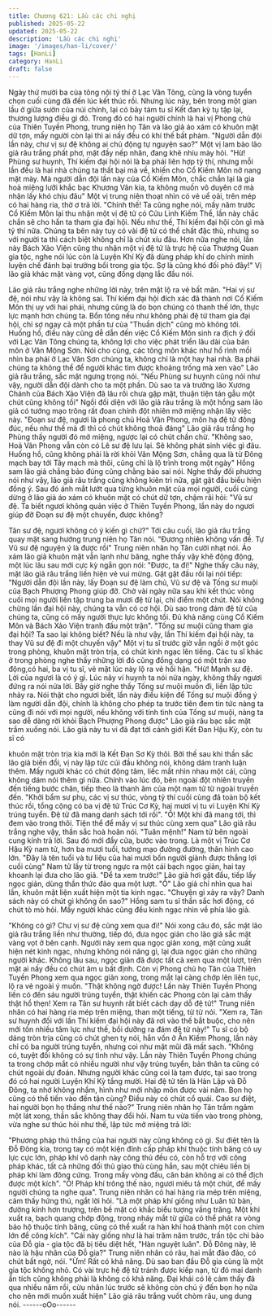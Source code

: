 ```yaml
---
title: Chương 621: Lầu các chi nghị
published: 2025-05-22
updated: 2025-05-22
description: 'Lầu các chi nghị'
image: '/images/han-li/cover/'
tags: [HanLi]
category: HanLi
draft: false
---
```


Ngày thứ mười ba của tông nội tỷ thí ở Lạc Vân Tông, cũng là
vòng tuyển chọn cuối cùng đã đến lúc kết thúc rồi.
Nhưng lúc này, bên trong một gian lầu ở giữa sườn của núi chính,
lại có bảy tám tu sĩ Kết đan kỳ tụ tập lại, thương lượng điều gì đó.
Trong đó có hai người chính là hai vị Phong chủ của Thiên Tuyền
Phong, trung niên họ Tân và lão giả áo xám có khuôn mặt dữ tợn,
mấy người còn lại thì ai nấy đều có khí thế bất phàm.
"Người dẫn đội lần này, chư vị sư đệ không ai chủ động tự nguyện
sao?" Một vị lam bào lão giả râu trắng phất phơ, mặt đầy nếp
nhăn, đang khẽ nhíu mày hỏi.
"Hừ! Phùng sư huynh, Thí kiếm đại hội nói là ba phái liên hợp tỷ
thí, nhưng mỗi lần đều là hai nhà chúng ta thất bại mà về, khiến
cho Cổ Kiếm Môn nở nang mặt mày. Mà người dẫn đội lần này
của Cổ Kiếm Môn, chắc chắn lại là gia hoả miệng lưỡi khắc bạc
Khương Vân kia, ta không muốn vô duyên cớ mà nhận lấy khó
chịu đâu" Một vị trung niên thoạt nhìn có vẻ uể oải, trên mép có
hai hàng ria, thờ ơ trả lời.
"Chính thế! Ta cũng nghe nói, mấy năm trước Cổ Kiếm Môn lại
thu nhận một vị đệ tử có Cửu Linh Kiếm Thể, lần này chắc chắn
sẽ cho hắn ta tham gia đại hội. Nếu như thế, Thí kiếm đại hội còn
gì mà tỷ thí nữa. Chúng ta bên này tuy có vài đệ tử có thể chất
đặc thù, nhưng so với người ta thì cách biệt không chỉ là chút xíu
đâu. Hơn nữa nghe nói, lần này Bách Xảo Viện cũng thu nhận
một vị đệ tử là trực hệ của Thượng Quan gia tộc, nghe nói lúc còn
là Luyện Khí Kỳ đã dùng pháp khí do chính mình luyện chế đánh
bại trưởng bối trong gia tộc. Sợ là cũng khó đối phó đây!" Vị lão
giả khác mặt vàng vọt, cũng đồng dạng lắc đầu nói.

Lão giả râu trắng nghe những lời này, trên mặt lộ ra vẻ bất mãn.
"Hai vị sư đệ, nói như vậy là không sai. Thí kiếm đại hội đích xác
đã thành nơi Cổ Kiếm Môn thị uy với hai phái, nhưng cũng là do
bọn chúng có thanh thế lớn, thực lực mạnh hơn chúng ta. Bổn
tông nếu như không phái đệ tử tham gia đại hội, chỉ sợ ngay cả
một phần tư của "Thuần dịch" cũng mò không tới. Huống hồ, điều
này cũng dễ dẫn đến việc Cổ Kiếm Môn sinh ra địch ý đối với Lạc
Vân Tông chúng ta, không lợi cho việc phát triển lâu dài của bản
môn ở Vân Mộng Sơn. Nói cho cùng, các tông môn khác như hổ
rình mồi nhìn ba phái ở Lạc Vân Sơn chúng ta, không chỉ là một
hay hai nhà. Ba phái chúng ta không thể để người khác tìm được
khoảng trống mà xen vào" Lão giả râu trắng, sắc mặt ngưng trọng
nói.
"Nếu Phùng sư huynh cũng nói như vậy, người dẫn đội dành cho
ta một phần. Dù sao ta và trưởng lão Xương Chánh của Bách Xảo
Viện đã lâu rồi chưa gặp mặt, thuận tiện tán gẫu một chút cũng
không tồi" Ngồi đối diện với lão giả râu trắng là một hồng sam lão
giả có tướng mạo trông rất đoan chính đột nhiên mở miệng nhận
lấy việc này.
"Đoạn sư đệ, ngươi là phong chủ Hoả Vân Phong, môn hạ đệ tử
đông đúc, nếu như thế mà đi thì có chút không thoả đáng" Lão giả
râu trắng họ Phùng thấy người đó mở miệng, ngược lại có chút
chần chừ.
"Không sao, Hoả Vân Phong vẫn còn có Lê sư đệ lưu lại. Sẽ
không phát sinh việc gì đâu. Huống hồ, cũng không phải là rời
khỏi Vân Mộng Sơn, chẳng qua là từ Đông mạch bay tới Tây
mạch mà thôi, cũng chỉ là lộ trình trong một ngày" Hồng sam lão
giả chẳng bảo đúng cũng chằng bảo sai nói.
Nghe thấy đối phương nói như vậy, lão giả râu trắng cũng không
kiên trì nữa, gật gật đầu biểu hiện đồng ý. Sau đó ánh mắt lướt
qua từng khuôn mặt của mọi người, cuối cùng dừng ở lão giả áo
xám có khuôn mặt có chút dữ tợn, chậm rãi hỏi:
"Vũ sư đệ. Ta biết ngươi không quản việc ở Thiên Tuyền Phong,
lần này do ngươi giúp đỡ Đoạn sư đệ một chuyến, được không?

Tân sư đệ, ngươi không có ý kiến gì chứ?" Tới câu cuối, lão giả
râu trắng quay mặt sang hướng trung niên họ Tân nói.
"Đương nhiên không vấn đề. Tự Vũ sư đệ nguyện ý là được rồi"
Trung niên nhân họ Tân cười nhạt nói.
Áo xám lão giả khuôn mặt vẫn lạnh như băng, nghe thấy vậy khẽ
động động, một lúc lâu sau mới cực kỳ ngắn gọn nói:
"Được, ta đi!"
Nghe thấy câu này, mặt lão giả râu trắng liền hiện vẻ vui mừng.
Gật gật đầu rồi lại nói tiếp:
"Người dẫn đội lần này, lấy Đoạn sư đệ làm chủ, Vũ sư đệ và
Tống sư muội của Bạch Phượng Phong giúp đỡ. Chờ vài ngày
nữa sau khi kết thúc vòng cuối mọi người liền tập trung ba mươi
đệ tử lại, chỉ điểm một chút. Nói không chừng lần đại hội này,
chúng ta vẫn có cơ hội. Dù sao trong đám đệ tử của chúng ta,
cũng có mấy người thực lực không tồi. Đủ khả năng cùng Cổ
Kiếm Môn và Bách Xảo Viện tranh đấu một trận".
"Tống sư muội cũng tham gia đại hội? Ta sao lại không biết? Nếu
là như vậy, lần Thí kiếm đại hội này, ta thay Vũ sư đệ đi một
chuyến vậy" Một vị tu sĩ trước giờ vẫn ngồi ở một góc trong
phòng, khuôn mặt tròn trịa, có chút kinh ngạc lên tiếng. Các tu sĩ
khác ở trong phòng nghe thấy những lời đó cũng đồng dạng có
một trận xao động,có hai, ba vị tu sĩ, vẻ mặt lúc này lộ ra vẻ hối
hận.
"Hừ! Mạnh sư đệ. Lời của ngươi là có ý gì. Lúc nãy vi huynh ta nói
nửa ngày, không thấy ngươi đứng ra nói nửa lời. Bây giờ nghe
thấy Tống sư muội muốn đi, liền lập tức nhảy ra. Nói thật cho
ngươi biết, lần này điều kiện để Tống sư muội đồng ý làm người
dẫn đội, chính là không cho phép ta trước tiên đem tin tức nàng ta
cũng đi nói với mọi người, nếu không với tính tình của Tống sư
muội, nàng ta sao dễ dàng rời khỏi Bạch Phượng Phong được"
Lão giả râu bạc sắc mặt trầm xuống nói.
Lão giả này tu vi đã đạt tới cảnh giới Kết Đan Hậu Kỳ, còn tu sĩ có

khuôn mặt tròn trịa kia mới là Kết Đan Sơ Kỳ thôi.
Bởi thế sau khi thần sắc lão giả biến đổi, vị này lập tức cúi đầu
không nói, không dám tranh luận thêm.
Mấy người khác có chút động tâm, liếc mắt nhìn nhau một cái,
cũng không dám nói thêm gì nữa.
Chính vào lúc đó, bên ngoài đột nhiên truyền đến tiếng bước
chân, tiếp theo là thanh âm của một nam tử từ ngoài truyền đến.
"Khởi bẩm sư phụ, các vị sư thúc, vòng tỷ thí cuối cùng đã toàn
bộ kết thúc rồi, tổng cộng có ba vị đệ tử Trúc Cơ Kỳ, hai mươi vị tu
vi Luyện Khí Kỳ trúng tuyển. Đệ tử đã mang danh sách tới rồi".
"Ồ! Một khi đã mang tới, thì đem vào trong thôi. Tiện thể để mấy
vị sư thúc cùng xem qua" Lão giả râu trắng nghe vậy, thần sắc
hoà hoãn nói.
"Tuân mệnh!" Nam tử bên ngoài cung kính trả lời. Sau đó mới đẩy
cửa, bước vào trong.
Là một vị Trúc Cơ Hậu Kỳ nam tử, hơn ba mươi tuổi, tướng mạo
đường đường, thân hình cao lớn.
"Đây là tên tuổi và tư liệu của hai mươi bốn người giành được
thắng lợi cuối cùng" Nam tử lấy từ trong ngực ra một cái bạch
ngọc giản, hai tay khoanh lại đưa cho lão giả.
"Để ta xem trước!" Lão giả hơi gật đầu, tiếp lấy ngọc giản, dùng
thần thức đảo qua một lượt.
"Ồ" Lão giả chỉ nhìn qua hai lần, khuôn mặt liện xuất hiện một tia
kinh ngạc.
"Chuyện gì xảy ra vậy? Danh sách này có chút gì không ổn sao?"
Hồng sam tu sĩ thần sắc hơi động, có chút tò mò hỏi.
Mấy người khác cũng đều kinh ngạc nhìn về phía lão giả.

"Không có gì? Chư vị sư đệ cũng xem qua đi!" Nói xong câu đó,
sắc mặt lão giả râu trắng liền như thường, tiếp đó, đưa ngọc giản
cho lão giả sắc mặt vàng vọt ở bên cạnh.
Người này xem qua ngọc giản xong, mặt cũng xuất hiện nét kinh
ngạc, nhưng không nói năng gì, lại đưa ngọc giản cho những
người khác.
Không lâu sau, ngọc giản đã được tất cả xem qua một lượt, trên
mặt ai nấy đều có chút âm u bất định.
Còn vị Phong chủ họ Tân của Thiên Tuyền Phong xem qua ngọc
giản xong, trong mắt lại càng chớp lên liên tục, lộ ra vẻ ngoài ý
muốn.
"Thật không ngờ được! Lần này Thiên Tuyền Phong liền có đến
sáu người trúng tuyển, thật khiến các Phong còn lại cảm thấy thật
hổ thẹn! Xem ra Tân sư huynh rất biết cách dạy dỗ đệ tử!" Trung
niên nhân có hai hàng ria mép trên miệng, than một tiếng, từ từ
nói.
"Xem ra, Tân sư huynh đối với lần Thí kiếm đại hội này đã rơi vào
thế bắt buộc, cho nên mới tốn nhiều tâm lực như thế, bồi dưỡng
ra đám đệ tử này!" Tu sĩ có bộ dáng tròn trịa cũng có chút ghen tỵ
nói, hắn vốn ở Ẩn Kiếm Phong, lần này chỉ có ba người trúng
tuyển, nhưng coi như mặt mũi đã mất sạch.
"Không có, tuyệt đối không có sự tình như vậy. Lần này Thiên
Tuyền Phong chúng ta trong chớp mắt có nhiều người như vậy
trúng tuyển, bản thân ta cũng có chút ngoài dự đoán. Nhưng
người khác cũng coi là tạm được, tại sao trong đó có hai người
Luyện Khí Kỳ tầng mười. Hai đệ tử tên là Hàn Lập và Đỗ Đông, ta
nhớ không nhầm, hình như mới nhập môn được vài năm. Bọn họ
cũng có thể tiến vào đến tận cùng? Điều này có chút cổ quái. Cao
sư điệt, hai người bọn họ thắng như thế nào?" Trung niên nhân họ
Tân trầm ngâm một lát xong, thần sắc không thay đổi hỏi.
Nam tu vừa tiến vào trong phòng, vừa nghe sư thúc hỏi như thế,
lập tức mở miệng trả lời:

"Phương pháp thủ thắng của hai người này cũng không có gì. Sư
điệt tên là Đỗ Đông kia, trong tay có một kiện đỉnh cấp pháp khí
thuộc tính băng có uy lực cực lớn, pháp khí vô danh này công thủ
đều có, còn hỗ trợ với công pháp khác, tất cả những đối thủ giao
thủ cùng hắn, sau một chiêu liền bị pháp khí làm đông cứng.
Trong mấy vòng đấu, căn bản không ai có thể địch được một
kích".
"Ồ! Pháp khí trông thế nào, ngươi miêu tả một chút, để mấy người
chúng ta nghe qua". Trung niên nhân có hai hàng ria mép trên
miệng, cảm thấy hứng thú, ngắt lời hỏi.
"Là một pháp khí giống như Luân tử bàn, đường kính hơn trượng,
trên bề mặt có khắc biểu tượng vầng trăng. Một khi xuất ra, bạch
quang chớp động, trong nháy mắt từ giữa có thể phát ra vòng bảo
hộ thuộc tính băng, cũng có thể xuất ra hàn khí hoá thành một
con chim lớn để công kích".
"Cái này giống như là hai trăm năm trước, trấn tộc chi bảo của Đỗ
gia - gia tộc đã bị tiêu diệt hết, "Hàn nguyệt luân". Đỗ Đông này, lẽ
nào là hậu nhân của Đỗ gia?" Trung niên nhân có râu, hai mắt
đảo đảo, có chút bất ngờ, nói.
"Ừm! Rất có khả năng. Dù sao ban đầu Đỗ gia cùng là một gia tộc
không nhỏ. Có vài trực hệ đệ tử tránh được kiếp nạn, từ đó mai
danh ẩn tích cũng không phải là không có khả năng. Đại khái có
lẽ cảm thấy đã qua nhiều năm rồi, cừu nhân lúc trước sẽ không
còn chú ý đến bọn họ nữa cho nên mới muốn xuất hiện" Lão giả
râu trắng vuốt chòm râu, ung dung nói.
------oOo------
